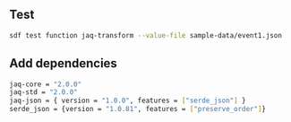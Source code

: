 
## Test

```bash
sdf test function jaq-transform --value-file sample-data/event1.json
```

## Add dependencies

```bash
jaq-core = "2.0.0"
jaq-std = "2.0.0"
jaq-json = { version = "1.0.0", features = ["serde_json"] }
serde_json = {version = "1.0.81", features = ["preserve_order"]}
```